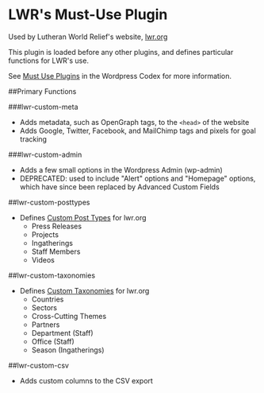 # LWR's Must-Use Plugin

Used by Lutheran World Relief's website, [lwr.org](https://lwr.org)

This plugin is loaded before any other plugins, and defines particular functions for LWR's use. 

See [Must Use Plugins](https://codex.wordpress.org/Must_Use_Plugins) in the Wordpress Codex for more information.

##Primary Functions

###lwr-custom-meta
* Adds metadata, such as OpenGraph tags, to the `<head>` of the website
* Adds Google, Twitter, Facebook, and MailChimp tags and pixels for goal tracking

###lwr-custom-admin
* Adds a few small options in the Wordpress Admin (wp-admin)
* DEPRECATED: used to include "Alert" options and "Homepage" options, which have since been replaced by Advanced Custom Fields

##lwr-custom-posttypes
* Defines [Custom Post Types](https://premium.wpmudev.org/blog/create-wordpress-custom-post-types/) for lwr.org
  * Press Releases
  * Projects
  * Ingatherings
  * Staff Members
  * Videos
  
##lwr-custom-taxonomies
* Defines [Custom Taxonomies](https://premium.wpmudev.org/blog/creating-custom-taxonomies-wordpress/) for lwr.org
  * Countries
  * Sectors
  * Cross-Cutting Themes
  * Partners
  * Department (Staff)
  * Office (Staff)
  * Season (Ingatherings)
  
 ##lwr-custom-csv
 * Adds custom columns to the CSV export
